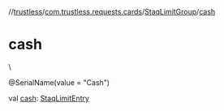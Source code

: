 //[trustless](../../../index.md)/[com.trustless.requests.cards](../index.md)/[StaqLimitGroup](index.md)/[cash](cash.md)

# cash

\

@SerialName(value = &quot;Cash&quot;)

val [cash](cash.md): [StaqLimitEntry](../-staq-limit-entry/index.md)

